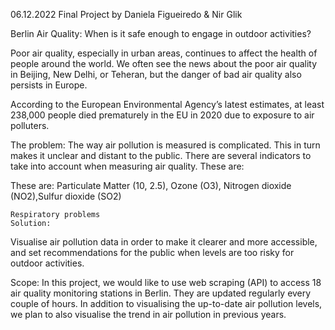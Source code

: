 06.12.2022
Final Project by Daniela Figueiredo & Nir Glik

Berlin Air Quality: When is it safe enough to engage in outdoor activities? 

Poor air quality, especially in urban areas, continues to affect the health of people around the world. We often see the news about the poor air quality in Beijing, New Delhi, or Teheran, but the danger of bad air quality also persists in Europe.  

According to the European Environmental Agency’s latest estimates, at least 238,000 people died prematurely in the EU in 2020 due to exposure to air polluters. 

The problem: The way air pollution is measured is complicated. This in turn makes it unclear and distant to the public. 
There are several indicators to take into account when measuring air quality. These are:

These are:
Particulate Matter (10, 2.5), Ozone (O3), Nitrogen dioxide (NO2),Sulfur dioxide (SO2)

	Respiratory problems 
	Solution:
Visualise air pollution data in order to make it clearer and more accessible, and set recommendations for the public when levels are too risky for outdoor activities. 

Scope: 
In this project, we would like to use web scraping (API) to access 18 air quality monitoring stations in Berlin. They are updated regularly every couple of hours. In addition to visualising the up-to-date air pollution levels, we plan to also visualise the trend in air pollution in previous years.
 

